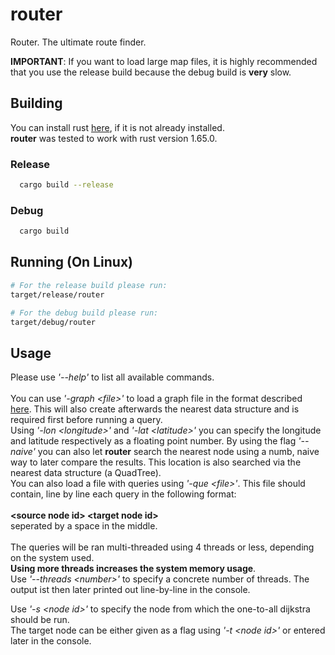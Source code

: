 # router

Router. The ultimate route finder.

**IMPORTANT**: If you want to load large map files, it is highly recommended that you use the release build because the debug build is **very** slow.

## Building

You can install rust [here](https://www.rust-lang.org/tools/install), if it is not already installed. <br>
**router** was tested to work with rust version 1.65.0.

### Release
```sh
  cargo build --release
```

### Debug
```sh
  cargo build
```

## Running (On Linux)
```sh
# For the release build please run:
target/release/router

# For the debug build please run:
target/debug/router
```

## Usage

Please use *'--help'* to list all available commands.<br><br>
You can use *'-graph \<file\>'* to load a graph file in the format described [here](https://fmi.uni-stuttgart.de/alg/research/stuff/ "FMI Uni Stuttgart"). This will also create afterwards the nearest data structure and is required first before running a query.<br>
Using *'-lon \<longitude\>'* and *'-lat \<latitude\>'* you can specify the longitude and latitude respectively as a floating point number. By using the flag *'--naive'* you can also let **router** search the nearest node using a numb, naive way to later compare the results. This location is also searched via the nearest data structure (a QuadTree).<br>
You can also load a file with queries using *'-que \<file\>'*. This file should contain, line by line each query in the following format:<br><br>
**\<source node id\> \<target node id\>**<br>
seperated by a space in the middle.
<br><br>
The queries will be ran multi-threaded using 4 threads or less, depending on the system used.<br>
**Using more threads increases the system memory usage**.<br>
Use *'--threads \<number\>'* to specify a concrete number of threads.
The output ist then later printed out line-by-line in the console.<br>

Use *'-s \<node id\>'* to specify the node from which the one-to-all dijkstra should be run.<br>
The target node can be either given as a flag using *'-t \<node id>'* or entered later in the console.
